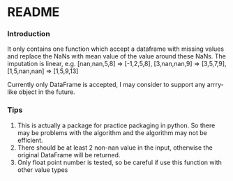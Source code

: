 # README

### Introduction
It only contains one function which accept a dataframe 
with missing values and replace the NaNs with mean value 
of the value around these NaNs. The imputation is linear, e.g.
[nan,nan,5,8] => [-1,2,5,8], [3,nan,nan,9] => [3,5,7,9],
[1,5,nan,nan] => [1,5,9,13]

Currently only DataFrame is accepted, I may consider to support 
any arrry-like object in the future.


### Tips
1. This is actually a package for practice packaging in python. So there may be problems
with the algorithm and the algorithm may not be efficient.
2. There should be at least 2 non-nan value in the input, otherwise the original 
DataFrame will be returned.
3. Only float point number is tested, so be careful if use this function with other
value types